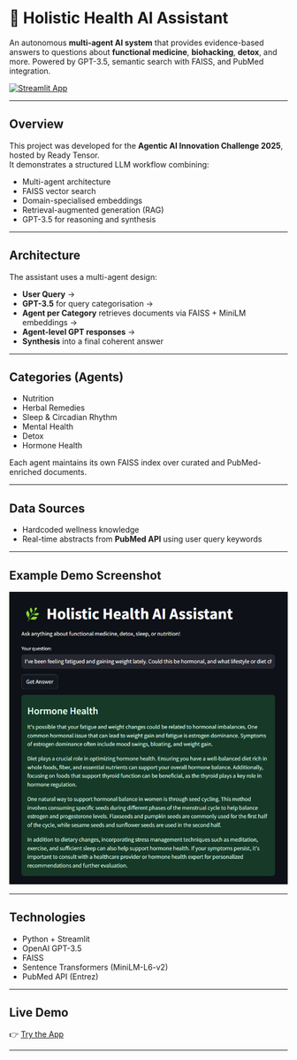 # 🌿 Holistic Health AI Assistant

An autonomous **multi-agent AI system** that provides evidence-based answers to questions about **functional medicine**, **biohacking**, **detox**, and more. Powered by GPT-3.5, semantic search with FAISS, and PubMed integration.

[![Streamlit App](https://img.shields.io/badge/Try%20Live-Demo-green)](https://holistic-health-assistant.streamlit.app/)

---

## Overview

This project was developed for the **Agentic AI Innovation Challenge 2025**, hosted by Ready Tensor.  
It demonstrates a structured LLM workflow combining:

- Multi-agent architecture
- FAISS vector search
- Domain-specialised embeddings
- Retrieval-augmented generation (RAG)
- GPT-3.5 for reasoning and synthesis

---

## Architecture

The assistant uses a multi-agent design:
- **User Query** →
- **GPT-3.5** for query categorisation →
- **Agent per Category** retrieves documents via FAISS + MiniLM embeddings →
- **Agent-level GPT responses** →
- **Synthesis** into a final coherent answer

---

## Categories (Agents)
- Nutrition
- Herbal Remedies
- Sleep & Circadian Rhythm
- Mental Health
- Detox
- Hormone Health

Each agent maintains its own FAISS index over curated and PubMed-enriched documents.

---

## Data Sources
- Hardcoded wellness knowledge
- Real-time abstracts from **PubMed API** using user query keywords

---

## Example Demo Screenshot

![Screenshot](screenshot.png)

---

## Technologies
- Python + Streamlit
- OpenAI GPT-3.5
- FAISS
- Sentence Transformers (MiniLM-L6-v2)
- PubMed API (Entrez)

---

## Live Demo
👉 [Try the App](https://holistic-health-assistant.streamlit.app/)

---

